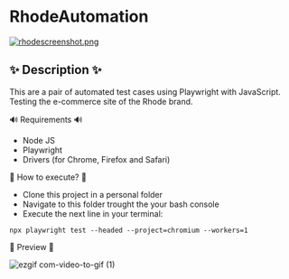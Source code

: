 # RhodeAutomation

[![rhodescreenshot.png](https://i.postimg.cc/KYVBzwjx/rhodescreenshot.png)](https://postimg.cc/TyVpNkn4)

## ✨ Description ✨ ##
This are a pair of automated test cases using Playwright with JavaScript. 
Testing the e-commerce site of the Rhode brand.

 🔊 Requirements 🔊
- Node JS
- Playwright
- Drivers (for Chrome, Firefox and Safari)

 💭 How to execute? 💭 
- Clone this project in a personal folder
- Navigate to this folder trought the your bash console
- Execute the next line in your terminal: 
```console
npx playwright test --headed --project=chromium --workers=1
```
 💫 Preview 👀

![ezgif com-video-to-gif (1)](https://github.com/bianpiovano/RhodeAutomation/assets/85644669/fa65aa11-26f3-47f9-a547-f8888b37a3ff)


